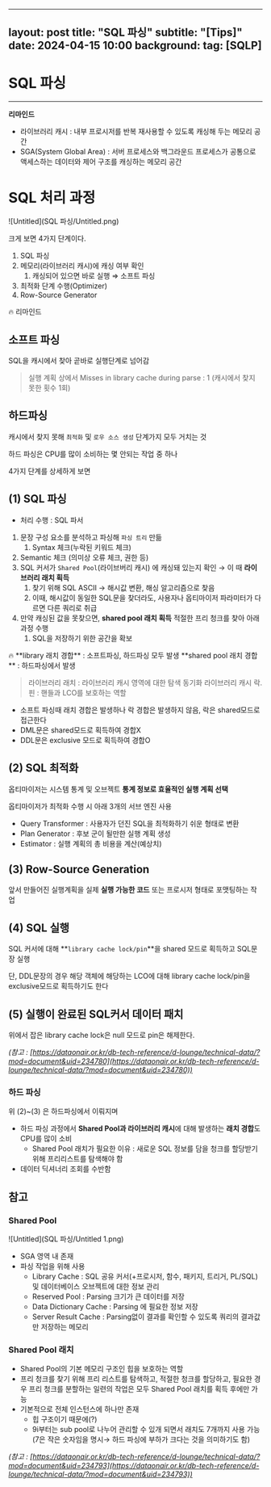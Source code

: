 
---
layout: post
title: "SQL 파싱"
subtitle: "[Tips]"
date: 2024-04-15 10:00
background: 
tag: [SQLP]
---

# SQL 파싱

---

**리마인드**

- 라이브러리 캐시 : 내부 프로시저를 반복 재사용할 수 있도록 캐싱해 두는 메모리 공간
- SGA(System Global Area) : 서버 프로세스와 백그라운드 프로세스가 공통으로 액세스하는 데이터와 제어 구조를 캐싱하는 메모리 공간

# SQL 처리 과정

![Untitled](SQL 파싱/Untitled.png)

크게 보면 4가지 단계이다.

1. SQL 파싱
2. 메모리(라이브러리 캐시)에 캐싱 여부 확인
    1. 캐싱되어 있으면 바로 실행 ⇒ 소프트 파싱
3. 최적화 단계 수행(Optimizer)
4. Row-Source Generator

<aside>
🔥 리마인드

## 소프트 파싱

SQL을 캐시에서 찾아 곧바로 실행단계로 넘어감

> 실행 계획 상에서
Misses in library cache during parse : 1 (캐시에서 찾지 못한 횟수 1회)
> 

## 하드파싱

캐시에서 찾지 못해 `최적화` 및 `로우 소스 생성` 단계가지 모두 거치는 것

하드 파싱은 CPU를 많이 소비하는 몇 안되는 작업 중 하나

</aside>

4가지 단계를 상세하게 보면

## (1) SQL 파싱

- 처리 수행 : SQL 파서
1. 문장 구성 요소를 분석하고 파싱해 `파싱 트리` 만듦
    1. Syntax 체크(누락된 키워드 체크)
2. Semantic 체크 (의미상 오류 체크, 권한 등)
3. SQL 커서가 `Shared Pool`(라이브버리 캐시) 에 캐싱돼 있는지 확인 → 이 때 **라이브러리 래치 획득**
    1. 찾기 위해 SQL ASCII → 해시값 변환, 해싱 알고리즘으로 찾음
    2. 이때, 해시값이 동일한 SQL문을 찾더라도, 사용자나 옵티마이저 파라미터가 다르면 다른 쿼리로 취급
4. 만약 캐싱된 값을 못찾으면, **shared pool 래치 획득** 적절한 프리 청크를 찾아 아래 과정 수행
    1. SQL을 저장하기 위한 공간을 확보

<aside>
🔥 **library 래치 경합** : 소프트파싱, 하드파싱 모두 발생
**shared pool 래치 경합** : 하드파싱에서 발생

</aside>

> 라이브러리 래치 : 라이브러리 캐시 영역에 대한 탐색 동기화
라이브러리 캐시 락.핀 : 핸들과 LCO를 보호하는 역할
  * 소프트 파싱때 래치 경합은 발생하나 락 경합은 발생하지 않음, 락은 shared모드로 접근한다
  * DML문은 shared모드로 획득하여 경합X
  * DDL문은 exclusive 모드로 획득하여 경합O
> 

## (2) SQL 최적화

옵티마이저는 시스템 통계 및 오브젝트 **통계 정보로 효율적인 실행 계획 선택**

옵티마이저가 최적화 수행 시 아래 3개의 서브 엔진 사용

- Query Transformer : 사용자가 던진 SQL을 최적화하기 쉬운 형태로 변환
- Plan Generator : 후보 군이 될만한 실행 계획 생성
- Estimator : 실행 계획의 총 비용을 계산(예상치)

## (3) Row-Source Generation

앞서 만들어진 실행계획을 실제 **실행 가능한 코드** 또는 프로시저 형태로 포맷팅하는 작업

## (4) SQL 실행

SQL 커서에 대해 **`library cache lock/pin`**을 shared 모드로 획득하고 SQL문장 실행

단, DDL문장의 경우 해당 객체에 해당하는 LCO에 대해 library cache lock/pin을 exclusive모드로 획득하기도 한다

## (5) 실행이 완료된 SQL커서 데이터 패치

위에서 잡은 library cache lock은 null 모드로 pin은 해제한다.

*(참고 : [https://dataonair.or.kr/db-tech-reference/d-lounge/technical-data/?mod=document&uid=234780](https://dataonair.or.kr/db-tech-reference/d-lounge/technical-data/?mod=document&uid=234780))*

### 하드 파싱

위 (2)~(3) 은 하드파싱에서 이뤄지며

- 하드 파싱 과정에서 **Shared Pool과 라이브러리 캐시**에 대해 발생하는 **래치 경합**도 CPU를 많이 소비
    - Shared Pool 래치가 필요한 이유 : 새로운 SQL 정보를 담을 청크를 할당받기 위해 프리리스트를 탐색해야 함
- 데이터 딕셔너리 조회를 수반함

## 참고

### Shared Pool

![Untitled](SQL 파싱/Untitled 1.png)

- SGA 영역 내 존재
- 파싱 작업을 위해 사용
    - Library Cache : SQL 공유 커서(+프로시저, 함수, 패키지, 트리거, PL/SQL) 및 데이터베이스 오브젝트에 대한 정보 관리
    - Reserved Pool : Parsing 크기가 큰 데이터를 저장
    - Data Dictionary Cache : Parsing 에 필요한 정보 저장
    - Server Result Cache : Parsing없이 결과를 확인할 수 있도록 쿼리의 결과값만 저장하는 메모리
    

### Shared Pool 래치

- Shared Pool의 기본 메모리 구조인 힙을 보호하는 역할
- 프리 청크를 찾기 위해 프리 리스트를 탐색하고, 적절한 청크를 할당하고, 필요한 경우 프리 청크를 분할하는 일련의 작업은 모두 Shared Pool 래치를 획득 후에만 가능
- 기본적으로 전체 인스턴스에 하나만 존재
    - 힙 구조이기 때문에(?)
    - 9i부터는 sub pool로 나누어 관리할 수 있개 되면서 래치도 7개까지 사용 가능(7은 작은 숫자임을 명시→ 하드 파싱에 부하가 크다는 것을 의미하기도 함)

*(참고 : [https://dataonair.or.kr/db-tech-reference/d-lounge/technical-data/?mod=document&uid=234793](https://dataonair.or.kr/db-tech-reference/d-lounge/technical-data/?mod=document&uid=234793))*